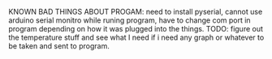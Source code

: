 KNOWN BAD THINGS ABOUT PROGAM:
need to install pyserial, cannot use arduino serial monitro while runing program, have to change com port in program depending on how it was plugged into the things.
TODO:
figure out the temperature stuff and see what I need if i need any graph or whatever to be taken and sent to program.
